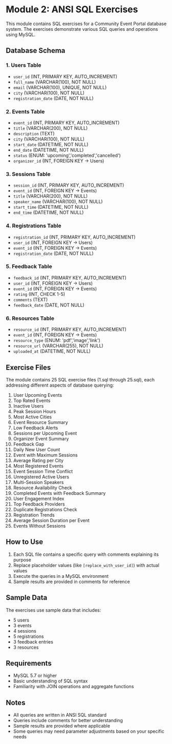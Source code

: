 # Module 2: ANSI SQL Exercises

This module contains SQL exercises for a Community Event Portal database system. The exercises demonstrate various SQL queries and operations using MySQL.

## Database Schema

### 1. Users Table
- `user_id` (INT, PRIMARY KEY, AUTO_INCREMENT)
- `full_name` (VARCHAR(100), NOT NULL)
- `email` (VARCHAR(100), UNIQUE, NOT NULL)
- `city` (VARCHAR(100), NOT NULL)
- `registration_date` (DATE, NOT NULL)

### 2. Events Table
- `event_id` (INT, PRIMARY KEY, AUTO_INCREMENT)
- `title` (VARCHAR(200), NOT NULL)
- `description` (TEXT)
- `city` (VARCHAR(100), NOT NULL)
- `start_date` (DATETIME, NOT NULL)
- `end_date` (DATETIME, NOT NULL)
- `status` (ENUM: 'upcoming','completed','cancelled')
- `organizer_id` (INT, FOREIGN KEY → Users)

### 3. Sessions Table
- `session_id` (INT, PRIMARY KEY, AUTO_INCREMENT)
- `event_id` (INT, FOREIGN KEY → Events)
- `title` (VARCHAR(200), NOT NULL)
- `speaker_name` (VARCHAR(100), NOT NULL)
- `start_time` (DATETIME, NOT NULL)
- `end_time` (DATETIME, NOT NULL)

### 4. Registrations Table
- `registration_id` (INT, PRIMARY KEY, AUTO_INCREMENT)
- `user_id` (INT, FOREIGN KEY → Users)
- `event_id` (INT, FOREIGN KEY → Events)
- `registration_date` (DATE, NOT NULL)

### 5. Feedback Table
- `feedback_id` (INT, PRIMARY KEY, AUTO_INCREMENT)
- `user_id` (INT, FOREIGN KEY → Users)
- `event_id` (INT, FOREIGN KEY → Events)
- `rating` (INT, CHECK 1-5)
- `comments` (TEXT)
- `feedback_date` (DATE, NOT NULL)

### 6. Resources Table
- `resource_id` (INT, PRIMARY KEY, AUTO_INCREMENT)
- `event_id` (INT, FOREIGN KEY → Events)
- `resource_type` (ENUM: 'pdf','image','link')
- `resource_url` (VARCHAR(255), NOT NULL)
- `uploaded_at` (DATETIME, NOT NULL)

## Exercise Files

The module contains 25 SQL exercise files (1.sql through 25.sql), each addressing different aspects of database querying:

1. User Upcoming Events
2. Top Rated Events
3. Inactive Users
4. Peak Session Hours
5. Most Active Cities
6. Event Resource Summary
7. Low Feedback Alerts
8. Sessions per Upcoming Event
9. Organizer Event Summary
10. Feedback Gap
11. Daily New User Count
12. Event with Maximum Sessions
13. Average Rating per City
14. Most Registered Events
15. Event Session Time Conflict
16. Unregistered Active Users
17. Multi-Session Speakers
18. Resource Availability Check
19. Completed Events with Feedback Summary
20. User Engagement Index
21. Top Feedback Providers
22. Duplicate Registrations Check
23. Registration Trends
24. Average Session Duration per Event
25. Events Without Sessions

## How to Use

1. Each SQL file contains a specific query with comments explaining its purpose
2. Replace placeholder values (like `[replace_with_user_id]`) with actual values
3. Execute the queries in a MySQL environment
4. Sample results are provided in comments for reference

## Sample Data

The exercises use sample data that includes:
- 5 users
- 3 events
- 4 sessions
- 5 registrations
- 3 feedback entries
- 3 resources

## Requirements

- MySQL 5.7 or higher
- Basic understanding of SQL syntax
- Familiarity with JOIN operations and aggregate functions

## Notes

- All queries are written in ANSI SQL standard
- Queries include comments for better understanding
- Sample results are provided where applicable
- Some queries may need parameter adjustments based on your specific needs 